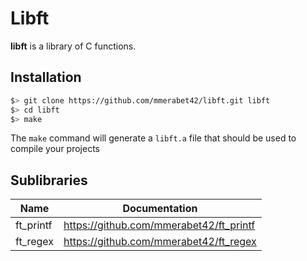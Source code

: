 # Libft

**libft** is a library of C functions.

## Installation

```bash
$> git clone https://github.com/mmerabet42/libft.git libft
$> cd libft
$> make
```

The `make` command will generate a `libft.a` file that should be used to compile your projects

## Sublibraries

| Name | Documentation |
| --- | --- |
| ft_printf |  https://github.com/mmerabet42/ft_printf |
| ft_regex | https://github.com/mmerabet42/ft_regex |

